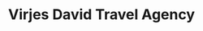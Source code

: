 ---
title: "Virjes David Travel Agency"
url: /boquete/virjes-david-travel-agency/
shop: Reisebüro
---